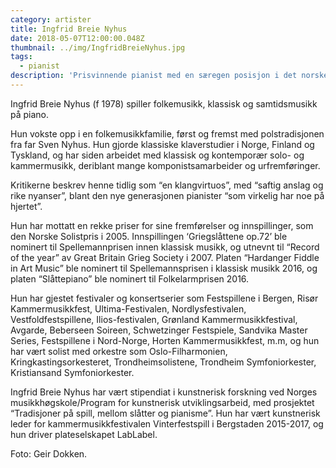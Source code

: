 ```yaml
---
category: artister
title: Ingfrid Breie Nyhus
date: 2018-05-07T12:00:00.048Z
thumbnail: ../img/IngfridBreieNyhus.jpg
tags:
  - pianist
description: 'Prisvinnende pianist med en særegen posisjon i det norske musikkliv. Spiller folkemusikk, klassisk- og samtidsmusikk på piano og har vært stipendiat i kunstnerisk forskning ved Norges musikkhøgskole i programmet for kunstnerisk utviklingsarbeid, med prosjektet "Tradisjoner på spill, mellom slåtter og pianisme". I tillegg har hun vært kunstnerisk leder for kammermusikkfestivalen Vinterfestspill i Bergstaden 2015-2017, og hun driver plateselskapet LabLabel.'
---
```

Ingfrid Breie Nyhus (f 1978) spiller folkemusikk, klassisk og samtidsmusikk på piano.

Hun vokste opp i en folkemusikkfamilie, først og fremst med polstradisjonen fra far Sven Nyhus. Hun gjorde klassiske klaverstudier i Norge, Finland og Tyskland, og har siden arbeidet med klassisk og kontemporær solo- og kammermusikk, deriblant mange komponistsamarbeider og urfremføringer.

Kritikerne beskrev henne tidlig som “en klangvirtuos”, med “saftig anslag og rike nyanser”, blant den nye generasjonen pianister “som virkelig har noe på hjertet”.

Hun har mottatt en rekke priser for sine fremførelser og innspillinger, som den Norske Solistpris i 2005. Innspillingen ‘Griegslåttene op.72’ ble nominert til Spellemannprisen innen klassisk musikk, og utnevnt til “Record of the year” av Great Britain Grieg Society i 2007. Platen “Hardanger Fiddle in Art Music” ble nominert til Spellemannsprisen i klassisk musikk 2016, og platen “Slåttepiano” ble nominert til Folkelarmprisen 2016.

Hun har gjestet festivaler og konsertserier som Festspillene i Bergen, Risør Kammermusikkfest, Ultima-Festivalen, Nordlysfestivalen, Vestfoldfestspillene, Ilios-festivalen, Grønland Kammermusikkfestival, Avgarde, Beberseen Soireen, Schwetzinger Festspiele, Sandvika Master Series, Festspillene i Nord-Norge, Horten Kammermusikkfest, m.m, og hun har vært solist med orkestre som Oslo-Filharmonien, Kringkastingsorkesteret, Trondheimsolistene, Trondheim Symfoniorkester, Kristiansand Symfoniorkester.

Ingfrid Breie Nyhus har vært stipendiat i kunstnerisk forskning ved Norges musikkhøgskole/Program for kunstnerisk utviklingsarbeid, med prosjektet “Tradisjoner på spill, mellom slåtter og pianisme”. Hun har vært kunstnerisk leder for kammermusikkfestivalen Vinterfestspill i Bergstaden 2015-2017, og hun driver plateselskapet LabLabel.

Foto: Geir Dokken.
